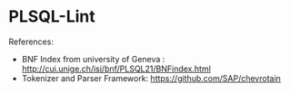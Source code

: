 # PLSQL-Lint

References:
- BNF Index from university of Geneva : http://cui.unige.ch/isi/bnf/PLSQL21/BNFindex.html
- Tokenizer and Parser Framework: https://github.com/SAP/chevrotain
